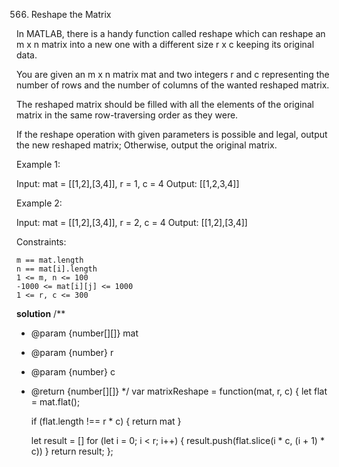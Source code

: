 566. Reshape the Matrix

In MATLAB, there is a handy function called reshape which can reshape an m x n matrix into a new one with a different size r x c keeping its original data.

You are given an m x n matrix mat and two integers r and c representing the number of rows and the number of columns of the wanted reshaped matrix.

The reshaped matrix should be filled with all the elements of the original matrix in the same row-traversing order as they were.

If the reshape operation with given parameters is possible and legal, output the new reshaped matrix; Otherwise, output the original matrix.

 

Example 1:

Input: mat = [[1,2],[3,4]], r = 1, c = 4
Output: [[1,2,3,4]]

Example 2:

Input: mat = [[1,2],[3,4]], r = 2, c = 4
Output: [[1,2],[3,4]]

 

Constraints:

    m == mat.length
    n == mat[i].length
    1 <= m, n <= 100
    -1000 <= mat[i][j] <= 1000
    1 <= r, c <= 300


**solution**
/**
 * @param {number[][]} mat
 * @param {number} r
 * @param {number} c
 * @return {number[][]}
 */
var matrixReshape = function(mat, r, c) {
    let flat = mat.flat();

    if (flat.length !== r * c) {
        return mat
    }
    
    let result =  []
    for (let i = 0; i < r; i++) {
        result.push(flat.slice(i * c, (i + 1) * c))
    }
    return result;
};
